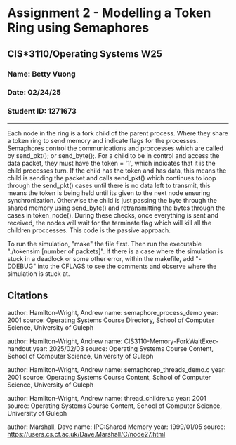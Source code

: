 # Assignment 2 - Modelling a Token Ring using Semaphores
## CIS\*3110/Operating Systems W25
### Name: Betty Vuong
### Date: 02/24/25
### Student ID: 1271673

--------------------------------------------------------------------
Each node in the ring is a fork child of the parent process. Where they share a token ring to send memory and indicate flags for the processes. Semaphores control the communications and proccesses which are called by send_pkt(); or send_byte();. For a child to be in control and access the data packet, they must have the token = '1', which indicates that it is the child processes turn. If the child has the token and has data, this means the child is sending the packet and calls send_pkt() which continues to loop through the send_pkt() cases until there is no data left to transmit, this means the token is being held until its given to the next node ensuring synchronization. Otherwise the child is just passing the byte through the shared memory using send_byte() and retransmitting the bytes through the cases in token_node(). During these checks, once everything is sent and received, the nodes will wait for the terminate flag which will kill all the children proccesses. This code is the passive approach.

To run the simulation, "make" the file first. Then run the executable "./tokensim [number of packets]". If there is a case where the simulation is stuck in a deadlock or some other error, within the makefile, add "-DDEBUG" into the CFLAGS to see the comments and observe where the simulation is stuck at.

## Citations
author: Hamilton-Wright, Andrew
name: semaphore_process_demo
year: 2001
source: Operating Systems Course Directory, School of Computer Science, University of Guleph

author: Hamilton-Wright, Andrew
name: CIS3110-Memory-ForkWaitExec-handout
year: 2025/02/03
source: Operating Systems Course Content, School of Computer Science, University of Guleph

author: Hamilton-Wright, Andrew
name: semaphorep_threads_demo.c
year: 2001
source: Operating Systems Course Content, School of Computer Science, University of Guleph

author: Hamilton-Wright, Andrew
name: thread_children.c
year: 2001
source: Operating Systems Course Content, School of Computer Science, University of Guleph

author: Marshall, Dave
name: IPC:Shared Memory
year: 1999/01/05
source: https://users.cs.cf.ac.uk/Dave.Marshall/C/node27.html